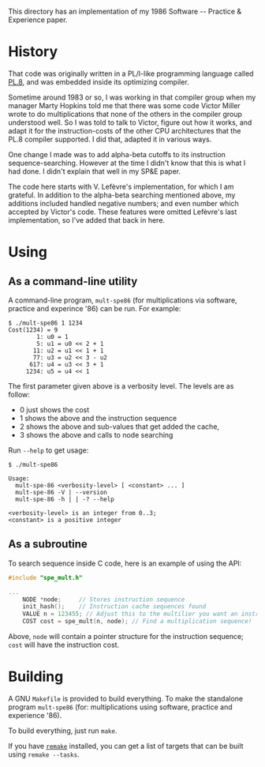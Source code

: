 This directory has an implementation of my 1986 Software -- Practice & Experience paper.

History
=======

That code was originally written in a PL/I-like programming language called [PL.8](https://en.wikipedia.org/wiki/PL/8), and was embedded inside its optimizing compiler.

Sometime around 1983 or so, I was working in that compiler group when my manager Marty Hopkins told me that there was some code Victor Miller wrote to do multiplications that none of the others in the compiler group understood well. So I was told to talk to Victor, figure out how it works, and adapt it for the instruction-costs of the other CPU architectures that the PL.8 compiler supported. I did that, adapted it in various ways.

One change I made was to add alpha-beta cutoffs to its instruction sequence-searching. However at the time I didn't know that this is what I had done. I didn't explain that well in my SP&E paper.

The code here starts with V. Lefèvre's implementation, for which I am grateful. In addition to the alpha-beta searching mentioned above, my additions included handled negative numbers; and even number which accepted by Victor's code. These features were omitted Lefèvre's last implementation, so I've added that back in here.

Using
=====

As a command-line utility
-------------------------

A command-line program, `mult-spe86` (for multiplications via software, practice and experince '86) can be run. For example:

```
$ ./mult-spe86 1 1234
Cost(1234) = 9
        1: u0 = 1
        5: u1 = u0 << 2 + 1
       11: u2 = u1 << 1 + 1
       77: u3 = u2 << 3 - u2
      617: u4 = u3 << 3 + 1
     1234: u5 = u4 << 1
```

The first parameter given above is a verbosity level. The levels are as follow:

* 0 just shows the cost
* 1 shows the above and the instruction sequence
* 2 shows the above and sub-values that get added the cache,
* 3 shows the above and calls to node searching

Run `--help` to get usage:

```
$ ./mult-spe86

Usage:
  mult-spe-86 <verbosity-level> [ <constant> ... ]
  mult-spe-86 -V | --version
  mult-spe-86 -h | | -? --help

<verbosity-level> is an integer from 0..3;
<constant> is a positive integer
```

As a subroutine
---------------

To search sequence inside C code, here is an example of using the API:

```C
#include "spe_mult.h"

...
    NODE *node;     // Stores instruction sequence
    init_hash();    // Instruction cache sequences found
    VALUE n = 123455; // Adjust this to the multilier you want an instruction sequence for
    COST cost = spe_mult(n, node); // Find a multiplication sequence!
```

Above, `node` will contain a pointer structure for the instruction sequence;
`cost` will have the instruction cost.


Building
========

A GNU `Makefile` is provided to build everything. To make the standalone program `mult-spe86` (for: multiplications using software, practice and experience '86).

To build everything, just run `make`.

If you have [`remake`](https://bashdb.sourceforge.net/remake) installed, you can get a list of targets that can be built using `remake --tasks`.
```
